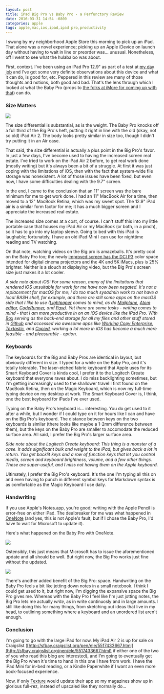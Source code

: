 ```yaml
---
layout: post
title: iPad Big Pro vs Baby Pro - a Perfunctory Review
date: 2016-03-31 14:54 -0800
categories: apple
tags: apple,mac,ios,ipad,ipad pro,productivity
---
```


I swung by my neighborhood Apple Store this morning to pick up an iPad. That alone was a novel experience; picking up an Apple iDevice on launch day without having to wait in line or preorder was... unusual. Nonetheless, off I went to see what the hulabaloo was about.

First, context. I've been using an iPad Pro 12.9" as part of a test at [my day job](https://box.com) and I've got some very definite observations about this device and what it can do, is good for, etc. Peppered in this review are many of those thoughts and notions, both good and bad. That's the lens through which I looked at what the Baby Pro (props to [the folks at iMore for coming up with that](http://imore.com)) can do. 

<!-- more -->

### Size Matters

![](http://lowlyadmin.com/img/2016-03-31-babypro-vs-bigpro.png)

The size differential is substantial, as is the weight. The Baby Pro knocks off a full third of the Big Pro's heft, putting it right in line with the old (okay, not so old) iPad Air 2. The body looks pretty similar in size too, though I didn't try putting it in an Air case.

That said, the size differential is actually a plus point in the Big Pro's favor. In just a few days, I've become used to having the increased screen real estate. I've tried to work on the iPad Air 2 before, to get real work done (mostly writing) but it's always been a bit of a struggle. At first it was just coping with the limitations of iOS, then with the fact that system-wide file storage was nonexistent. A lot of those issues have been fixed, but even now, I have some difficulties dealing with the 9.7" screen. 

In the end, I came to the conclusion that an 11" screen was the bare minimum for me to get work done. I had an 11" MacBook Air for a time, then moved to a 12" MacBook Retina, which was my sweet spot. The 12.9" iPad air is a similar form factor for me; it has a much bigger screen and I appreciate the increased real estate. 

The increased size comes at a cost, of course. I can't stuff this into my little portable case that houses my iPad Air or my MacBook (or both, in a pinch), so it has to go into my laptop sleeve. Going to bed with this iPad is laughable; fortunately, I have an old iPad Mini I can use for nighttime reading and TV watching. 

On that note, watching videos on the Big pro is amazeballs. It's pretty cool on the Baby Pro too; the newly [improved screen has the DCI P3](http://arstechnica.com/apple/2016/03/the-9-7-inch-ipad-pro-review-what-makes-something-pro-anyway/) color space intended for digital cinema projectors and the 4K and 5K iMacs, plus is 25% brighter. Neither is a slouch at displaying video, but the Big Pro's screen size just makes it a lot cooler. 

*A side note about iOS: For some reason, many of the limitations that rendered iOS unsuitable for work for me have now been negated. It's not a replacement for macOS for me; I do too much sysadmin work to _not_ have a local BASH shell, for example, and there are still some apps on the macOS side that I like to use ([Lightpaper](http://lightpaper.42squares.in/) comes to mind, as do [Mailplane](http://https://mailplaneapp.com/), [Atom editor](https://atom.io/), [CodeRunner](https://coderunnerapp.com/), and [Paw](https://luckymarmot.com/)). Yet there are some tasks - writing comes to mind - that I am more productive in on an iOS device like the iPad Pro. With [Box](http://box.com) serving as the back-end storage for all my files and other stuff stored in [Github](http://github.com) and accessed via awesome apps like [Working Copy Enterprise](https://appsto.re/us/aEqH5.i), [Textastic](https://appsto.re/us/1LLI-.i), and [Copied](https://appsto.re/us/1e2I8.i), working a lot more in iOS has become a much more feasible - and pleasurable - option.*

### Keyboards

The keyboards for the Big and Baby Pros are identical in layout, but obviously different in size. I typed for a while on the Baby Pro, and it's totally tolerable. The laser-etched fabric keyboard that Apple uses for its Smart Keyboard Cover is kinda cool, I prefer it to the Logitech Create keyboard that everyone raves about. I do miss backlighting sometimes, but I'm getting increasingly used to the shallower travel I first found on the MacBook Retina, then on the Magic Keyboard, which is now my full-time typing device on my desktop at work. The Smart Keyboard Cover is, I think, one the best keyboard for iPads I've ever used. 

Typing on the Baby Pro's keyboard is... interesting. You do get used to it after a while, but I wonder if I could type on it for hours like I can and have on the Big Pro's keyboard. The distance between keys on the two keyboards is similar (there looks like maybe a 1-2mm difference between them), but the keys on the Baby Pro are smaller to accomodate the reduced surface area. All said, I prefer the Big Pro's larger surface area.

*Side note about the Logitech Create keyboard: This thing is a monster of a case. It adds significant bulk and weight to the iPad, but gives back a lot in return. You get backlit keys and a row of function keys that let you control media, screen and keyboard brightness, volume, and a few other things. These are super-useful, and I miss not having them on the Apple keyboard.* 

Ultimately, I prefer the Big Pro's keyboard. It's the one I'm typing all this on and even having to punch in different symbol keys for Markdown syntax is as comfortable as the Magic Keyboard I use daily.

### Handwriting

If you use Apple's Notes.app, you're good; writing with the Apple Pencil is error-free on either iPad. The dealbreaker for me was what happened in [OneNote](http://onenote.com) (and yes, this is not Apple's fault, but if I chose the Baby Pro, I'd have to wait for Microsoft to update it). 

Here's what happened on the Baby Pro with OneNote.

![](http://lowlyadmin.com/img/2016-03-31-writing-babypro.png)

Ostensibly, this just means that Microsoft has to issue the aforementioned update and all should be well. But right now, the Big Pro works just fine without the updated.

![](http://lowlyadmin.com/img/2016-03-31-writing-bigpro.png)

There's another added benefit of the Big Pro: space. Handwriting on the Baby Pro feels a bit like jotting down notes in a small notebook. I think I could get used to it, but right now, I'm digging the expansive space the Big Pro gives me. Whereas with the Baby Pro I feel like I'm just jotting notes, the Big Pro lets me actually _write_, as in write continuosly and in large amounts. I still like doing this for many things, from sketching out ideas that live in my head, to outlining something where a keyboard and an unordered list aren't enough.

### Conclusion

I'm going to go with the large iPad for now. My iPad Air 2 is up for sale on Craigslist ([http://sfbay.craigslist.org/pen/ele/5517433667.html](http://sfbay.craigslist.org/pen/ele/5517433667.html) if either one of the two of you who read this blog are interested), and I'm going to eventually get the Big Pro when it's time to hand in this one I have from work. I have the iPad Mini for in-bed reading, or a Kindle Paperwhite if I want an even more book-focused experience.

Now, if only [Texture](http://nextissue.com) would update their app so my magazines show up in glorious full-rez, instead of upscaled like they normally do...